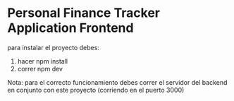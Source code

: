 # Personal Finance Tracker Application Frontend

para instalar el proyecto debes:
1) hacer npm install
2) correr npm dev

Nota: para el correcto funcionamiento debes correr el servidor del backend en conjunto con este proyecto (corriendo en el puerto 3000)

